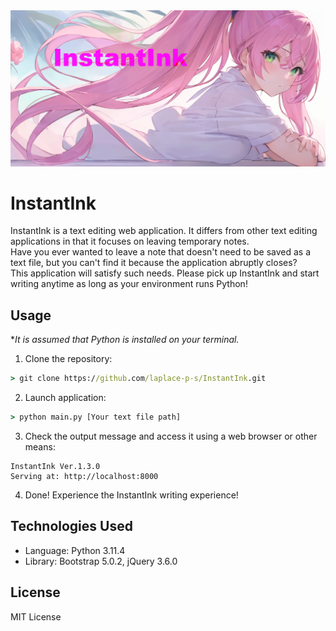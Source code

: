 <div><img src="./images/main_banner.png" alt="InstantInk main banner" /></div>

# InstantInk
InstantInk is a text editing web application. It differs from other text editing applications in that it focuses on leaving temporary notes.  
Have you ever wanted to leave a note that doesn't need to be saved as a text file, but you can't find it because the application abruptly closes?  
This application will satisfy such needs. Please pick up InstantInk and start writing anytime as long as your environment runs Python!  

## Usage
**It is assumed that Python is installed on your terminal.*
1. Clone the repository:
```cmd
> git clone https://github.com/laplace-p-s/InstantInk.git
```
2. Launch application:
```cmd
> python main.py [Your text file path]
```
3. Check the output message and access it using a web browser or other means:
```
InstantInk Ver.1.3.0
Serving at: http://localhost:8000
```
4. Done! Experience the InstantInk writing experience!  

## Technologies Used
- Language: Python 3.11.4
- Library: Bootstrap 5.0.2, jQuery 3.6.0

## License
MIT License
